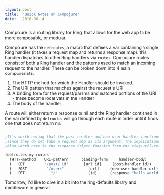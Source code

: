 ```yaml
---
layout: post
title:  "Quick Notes on Compojure"
date:   2016-06-14
---
```


Compojure is a routing library for Ring, that allows for the web app to be more composable, or modular.


Compojure has the `defroutes`, a macro that defines a var containing a single Ring handler (it takes a request map and returns a response map).
this handler dispatches to other Ring handlers via `routes`. Compojure routes consist of both a Ring handler
and the patterns used to match an incoming request to the handler. These can be broken down into 4 main componenets.

1. The HTTP method for which the Handler should be invoked.
2. The URI pattern that matches against the request's URI
3. A binding form for the request/params and matched portions of the URI - these become local vars in the Handler
4. The body of the handler

A route will either return a response or nil and the Ring handler contianed in the var defined by `defroutes`
will go through each route in order until it finds one that does not return nil.

```clojure

;It's worth noting that the post-handler and new-user-handler functions below is not a true Ring handler
;since they do not take a request map as its argument. The implications of this are inconsequential it seems.
;Also worth note is the response helper function from the ring.util.response namespace

(defroutes my-routes
  (HTTP-method    URI-pattern      binding-form     handler-body)
  (   GET         "/post/:id"       [url id]     (post-handler id))
  (   POST         "/users"           [url]     (new-user-handler url))
  (   GET            "/"              [id]      (response "hello world")))

```

Tomorrow, I'd like to dive in a bit into the ring-defaults library and middleware in general
